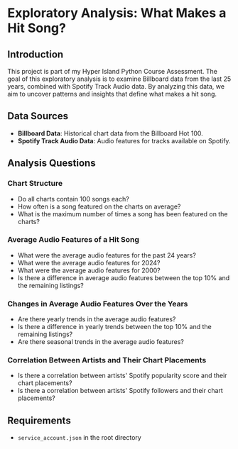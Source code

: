 # Exploratory Analysis: What Makes a Hit Song?

## Introduction

This project is part of my Hyper Island Python Course Assessment. The goal of this exploratory analysis is to examine Billboard data from the last 25 years, combined with Spotify Track Audio data. By analyzing this data, we aim to uncover patterns and insights that define what makes a hit song.

## Data Sources

- **Billboard Data**: Historical chart data from the Billboard Hot 100.
- **Spotify Track Audio Data**: Audio features for tracks available on Spotify.

## Analysis Questions

### Chart Structure
- Do all charts contain 100 songs each?
- How often is a song featured on the charts on average?
- What is the maximum number of times a song has been featured on the charts?

### Average Audio Features of a Hit Song
- What were the average audio features for the past 24 years?
- What were the average audio features for 2024?
- What were the average audio features for 2000?
- Is there a difference in average audio features between the top 10% and the remaining listings?

### Changes in Average Audio Features Over the Years
- Are there yearly trends in the average audio features?
- Is there a difference in yearly trends between the top 10% and the remaining listings?
- Are there seasonal trends in the average audio features?

### Correlation Between Artists and Their Chart Placements
- Is there a correlation between artists' Spotify popularity score and their chart placements?
- Is there a correlation between artists' Spotify followers and their chart placements?

## Requirements

- `service_account.json` in the root directory